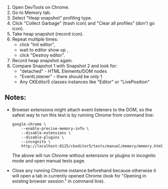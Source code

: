 1. Open DevTools on Chrome.
2. Go to Memory tab.
3. Select "Heap snapshot" profiling type.
4. Click "Collect Garbage" (trash icon) and "Clear all profiles" (don't go icon).
5. Take heap snapshot (record icon).
6. Repeat multiple times:
    - click "Init editor",
    - wait to editor show up ,
    - click "Destroy editor".
7. Record heap snapshot again.
8. Compare Snapshot 1 with Snapshot 2 and look for:
    - "detached" - HTML Elements/DOM nodes
    - "EventListener" - there should be only 1
    - Any CKEditor5 classes instances like "Editor" or "LivePosition"

## Notes:

* Browser extensions might attach event listeners to the DOM, so the safest way to run this test is by running Chrome from command line:

    ```
    google-chrome \
        --enable-precise-memory-info \
        --disable-extensions \
        --disable-plugins \
        --incognito \
        http://localhost:8125/ckeditor5/tests/manual/memory/memory.html
    ```

    The above will run Chrome without extensions or plugins in incognito mode and open manual tests page.

* Close any running Chrome instance beforehand because otherwise it will open a tab in currently opened Chrome (look for "Opening in existing browser session." in command line).
